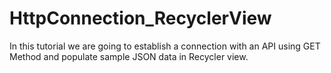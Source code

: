 # HttpConnection_RecyclerView
In this tutorial we are going to establish a connection with an API using GET Method and populate sample JSON data in Recycler view.

